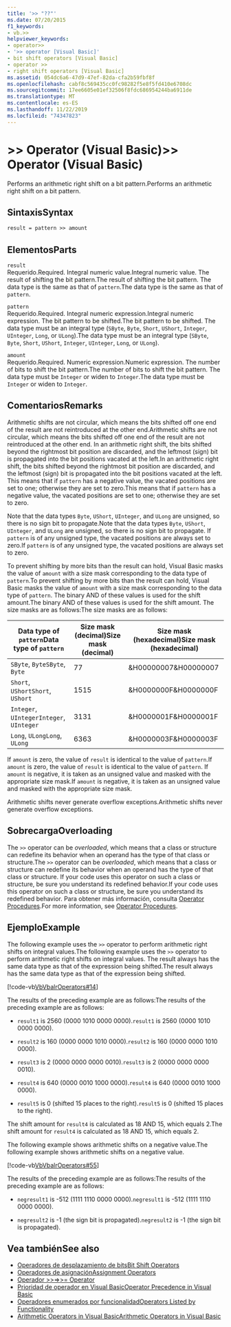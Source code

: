 ```yaml
---
title: '>> "??"'
ms.date: 07/20/2015
f1_keywords:
- vb.>>
helpviewer_keywords:
- operator>>
- '>> operator [Visual Basic]'
- bit shift operators [Visual Basic]
- operator >>
- right shift operators [Visual Basic]
ms.assetid: 054dc6a6-47d9-47ef-82da-cfa2b59fbf8f
ms.openlocfilehash: cabf8c569435cc0fc98282f5e8f5fd410e6708dc
ms.sourcegitcommit: 17ee6605e01ef32506f8fdc686954244ba6911de
ms.translationtype: MT
ms.contentlocale: es-ES
ms.lasthandoff: 11/22/2019
ms.locfileid: "74347823"
---
```

# <a name="-operator-visual-basic"></a><span data-ttu-id="a4104-102">>> Operator (Visual Basic)</span><span class="sxs-lookup"><span data-stu-id="a4104-102">>> Operator (Visual Basic)</span></span>
<span data-ttu-id="a4104-103">Performs an arithmetic right shift on a bit pattern.</span><span class="sxs-lookup"><span data-stu-id="a4104-103">Performs an arithmetic right shift on a bit pattern.</span></span>  
  
## <a name="syntax"></a><span data-ttu-id="a4104-104">Sintaxis</span><span class="sxs-lookup"><span data-stu-id="a4104-104">Syntax</span></span>  
  
```vb  
result = pattern >> amount  
```  
  
## <a name="parts"></a><span data-ttu-id="a4104-105">Elementos</span><span class="sxs-lookup"><span data-stu-id="a4104-105">Parts</span></span>  
 `result`  
 <span data-ttu-id="a4104-106">Requerido.</span><span class="sxs-lookup"><span data-stu-id="a4104-106">Required.</span></span> <span data-ttu-id="a4104-107">Integral numeric value.</span><span class="sxs-lookup"><span data-stu-id="a4104-107">Integral numeric value.</span></span> <span data-ttu-id="a4104-108">The result of shifting the bit pattern.</span><span class="sxs-lookup"><span data-stu-id="a4104-108">The result of shifting the bit pattern.</span></span> <span data-ttu-id="a4104-109">The data type is the same as that of `pattern`.</span><span class="sxs-lookup"><span data-stu-id="a4104-109">The data type is the same as that of `pattern`.</span></span>  
  
 `pattern`  
 <span data-ttu-id="a4104-110">Requerido.</span><span class="sxs-lookup"><span data-stu-id="a4104-110">Required.</span></span> <span data-ttu-id="a4104-111">Integral numeric expression.</span><span class="sxs-lookup"><span data-stu-id="a4104-111">Integral numeric expression.</span></span> <span data-ttu-id="a4104-112">The bit pattern to be shifted.</span><span class="sxs-lookup"><span data-stu-id="a4104-112">The bit pattern to be shifted.</span></span> <span data-ttu-id="a4104-113">The data type must be an integral type (`SByte`, `Byte`, `Short`, `UShort`, `Integer`, `UInteger`, `Long`, or `ULong`).</span><span class="sxs-lookup"><span data-stu-id="a4104-113">The data type must be an integral type (`SByte`, `Byte`, `Short`, `UShort`, `Integer`, `UInteger`, `Long`, or `ULong`).</span></span>  
  
 `amount`  
 <span data-ttu-id="a4104-114">Requerido.</span><span class="sxs-lookup"><span data-stu-id="a4104-114">Required.</span></span> <span data-ttu-id="a4104-115">Numeric expression.</span><span class="sxs-lookup"><span data-stu-id="a4104-115">Numeric expression.</span></span> <span data-ttu-id="a4104-116">The number of bits to shift the bit pattern.</span><span class="sxs-lookup"><span data-stu-id="a4104-116">The number of bits to shift the bit pattern.</span></span> <span data-ttu-id="a4104-117">The data type must be `Integer` or widen to `Integer`.</span><span class="sxs-lookup"><span data-stu-id="a4104-117">The data type must be `Integer` or widen to `Integer`.</span></span>  
  
## <a name="remarks"></a><span data-ttu-id="a4104-118">Comentarios</span><span class="sxs-lookup"><span data-stu-id="a4104-118">Remarks</span></span>  
 <span data-ttu-id="a4104-119">Arithmetic shifts are not circular, which means the bits shifted off one end of the result are not reintroduced at the other end.</span><span class="sxs-lookup"><span data-stu-id="a4104-119">Arithmetic shifts are not circular, which means the bits shifted off one end of the result are not reintroduced at the other end.</span></span> <span data-ttu-id="a4104-120">In an arithmetic right shift, the bits shifted beyond the rightmost bit position are discarded, and the leftmost (sign) bit is propagated into the bit positions vacated at the left.</span><span class="sxs-lookup"><span data-stu-id="a4104-120">In an arithmetic right shift, the bits shifted beyond the rightmost bit position are discarded, and the leftmost (sign) bit is propagated into the bit positions vacated at the left.</span></span> <span data-ttu-id="a4104-121">This means that if `pattern` has a negative value, the vacated positions are set to one; otherwise they are set to zero.</span><span class="sxs-lookup"><span data-stu-id="a4104-121">This means that if `pattern` has a negative value, the vacated positions are set to one; otherwise they are set to zero.</span></span>  
  
 <span data-ttu-id="a4104-122">Note that the data types `Byte`, `UShort`, `UInteger`, and `ULong` are unsigned, so there is no sign bit to propagate.</span><span class="sxs-lookup"><span data-stu-id="a4104-122">Note that the data types `Byte`, `UShort`, `UInteger`, and `ULong` are unsigned, so there is no sign bit to propagate.</span></span> <span data-ttu-id="a4104-123">If `pattern` is of any unsigned type, the vacated positions are always set to zero.</span><span class="sxs-lookup"><span data-stu-id="a4104-123">If `pattern` is of any unsigned type, the vacated positions are always set to zero.</span></span>  
  
 <span data-ttu-id="a4104-124">To prevent shifting by more bits than the result can hold, Visual Basic masks the value of `amount` with a size mask corresponding to the data type of `pattern`.</span><span class="sxs-lookup"><span data-stu-id="a4104-124">To prevent shifting by more bits than the result can hold, Visual Basic masks the value of `amount` with a size mask corresponding to the data type of `pattern`.</span></span> <span data-ttu-id="a4104-125">The binary AND of these values is used for the shift amount.</span><span class="sxs-lookup"><span data-stu-id="a4104-125">The binary AND of these values is used for the shift amount.</span></span> <span data-ttu-id="a4104-126">The size masks are as follows:</span><span class="sxs-lookup"><span data-stu-id="a4104-126">The size masks are as follows:</span></span>  
  
|<span data-ttu-id="a4104-127">Data type of `pattern`</span><span class="sxs-lookup"><span data-stu-id="a4104-127">Data type of `pattern`</span></span>|<span data-ttu-id="a4104-128">Size mask (decimal)</span><span class="sxs-lookup"><span data-stu-id="a4104-128">Size mask (decimal)</span></span>|<span data-ttu-id="a4104-129">Size mask (hexadecimal)</span><span class="sxs-lookup"><span data-stu-id="a4104-129">Size mask (hexadecimal)</span></span>|  
|----------------------------|---------------------------|-------------------------------|  
|<span data-ttu-id="a4104-130">`SByte`, `Byte`</span><span class="sxs-lookup"><span data-stu-id="a4104-130">`SByte`, `Byte`</span></span>|<span data-ttu-id="a4104-131">7</span><span class="sxs-lookup"><span data-stu-id="a4104-131">7</span></span>|<span data-ttu-id="a4104-132">&H00000007</span><span class="sxs-lookup"><span data-stu-id="a4104-132">&H00000007</span></span>|  
|<span data-ttu-id="a4104-133">`Short`, `UShort`</span><span class="sxs-lookup"><span data-stu-id="a4104-133">`Short`, `UShort`</span></span>|<span data-ttu-id="a4104-134">15</span><span class="sxs-lookup"><span data-stu-id="a4104-134">15</span></span>|<span data-ttu-id="a4104-135">&H0000000F</span><span class="sxs-lookup"><span data-stu-id="a4104-135">&H0000000F</span></span>|  
|<span data-ttu-id="a4104-136">`Integer`, `UInteger`</span><span class="sxs-lookup"><span data-stu-id="a4104-136">`Integer`, `UInteger`</span></span>|<span data-ttu-id="a4104-137">31</span><span class="sxs-lookup"><span data-stu-id="a4104-137">31</span></span>|<span data-ttu-id="a4104-138">&H0000001F</span><span class="sxs-lookup"><span data-stu-id="a4104-138">&H0000001F</span></span>|  
|<span data-ttu-id="a4104-139">`Long`, `ULong`</span><span class="sxs-lookup"><span data-stu-id="a4104-139">`Long`, `ULong`</span></span>|<span data-ttu-id="a4104-140">63</span><span class="sxs-lookup"><span data-stu-id="a4104-140">63</span></span>|<span data-ttu-id="a4104-141">&H0000003F</span><span class="sxs-lookup"><span data-stu-id="a4104-141">&H0000003F</span></span>|  
  
 <span data-ttu-id="a4104-142">If `amount` is zero, the value of `result` is identical to the value of `pattern`.</span><span class="sxs-lookup"><span data-stu-id="a4104-142">If `amount` is zero, the value of `result` is identical to the value of `pattern`.</span></span> <span data-ttu-id="a4104-143">If `amount` is negative, it is taken as an unsigned value and masked with the appropriate size mask.</span><span class="sxs-lookup"><span data-stu-id="a4104-143">If `amount` is negative, it is taken as an unsigned value and masked with the appropriate size mask.</span></span>  
  
 <span data-ttu-id="a4104-144">Arithmetic shifts never generate overflow exceptions.</span><span class="sxs-lookup"><span data-stu-id="a4104-144">Arithmetic shifts never generate overflow exceptions.</span></span>  
  
## <a name="overloading"></a><span data-ttu-id="a4104-145">Sobrecarga</span><span class="sxs-lookup"><span data-stu-id="a4104-145">Overloading</span></span>  
 <span data-ttu-id="a4104-146">The `>>` operator can be *overloaded*, which means that a class or structure can redefine its behavior when an operand has the type of that class or structure.</span><span class="sxs-lookup"><span data-stu-id="a4104-146">The `>>` operator can be *overloaded*, which means that a class or structure can redefine its behavior when an operand has the type of that class or structure.</span></span> <span data-ttu-id="a4104-147">If your code uses this operator on such a class or structure, be sure you understand its redefined behavior.</span><span class="sxs-lookup"><span data-stu-id="a4104-147">If your code uses this operator on such a class or structure, be sure you understand its redefined behavior.</span></span> <span data-ttu-id="a4104-148">Para obtener más información, consulta [Operator Procedures](../../../visual-basic/programming-guide/language-features/procedures/operator-procedures.md).</span><span class="sxs-lookup"><span data-stu-id="a4104-148">For more information, see [Operator Procedures](../../../visual-basic/programming-guide/language-features/procedures/operator-procedures.md).</span></span>  
  
## <a name="example"></a><span data-ttu-id="a4104-149">Ejemplo</span><span class="sxs-lookup"><span data-stu-id="a4104-149">Example</span></span>  
 <span data-ttu-id="a4104-150">The following example uses the `>>` operator to perform arithmetic right shifts on integral values.</span><span class="sxs-lookup"><span data-stu-id="a4104-150">The following example uses the `>>` operator to perform arithmetic right shifts on integral values.</span></span> <span data-ttu-id="a4104-151">The result always has the same data type as that of the expression being shifted.</span><span class="sxs-lookup"><span data-stu-id="a4104-151">The result always has the same data type as that of the expression being shifted.</span></span>  
  
 [!code-vb[VbVbalrOperators#14](~/samples/snippets/visualbasic/VS_Snippets_VBCSharp/VbVbalrOperators/VB/Class1.vb#14)]  
  
 <span data-ttu-id="a4104-152">The results of the preceding example are as follows:</span><span class="sxs-lookup"><span data-stu-id="a4104-152">The results of the preceding example are as follows:</span></span>  
  
- <span data-ttu-id="a4104-153">`result1` is 2560 (0000 1010 0000 0000).</span><span class="sxs-lookup"><span data-stu-id="a4104-153">`result1` is 2560 (0000 1010 0000 0000).</span></span>  
  
- <span data-ttu-id="a4104-154">`result2` is 160 (0000 0000 1010 0000).</span><span class="sxs-lookup"><span data-stu-id="a4104-154">`result2` is 160 (0000 0000 1010 0000).</span></span>  
  
- <span data-ttu-id="a4104-155">`result3` is 2 (0000 0000 0000 0010).</span><span class="sxs-lookup"><span data-stu-id="a4104-155">`result3` is 2 (0000 0000 0000 0010).</span></span>  
  
- <span data-ttu-id="a4104-156">`result4` is 640 (0000 0010 1000 0000).</span><span class="sxs-lookup"><span data-stu-id="a4104-156">`result4` is 640 (0000 0010 1000 0000).</span></span>  
  
- <span data-ttu-id="a4104-157">`result5` is 0 (shifted 15 places to the right).</span><span class="sxs-lookup"><span data-stu-id="a4104-157">`result5` is 0 (shifted 15 places to the right).</span></span>  
  
 <span data-ttu-id="a4104-158">The shift amount for `result4` is calculated as 18 AND 15, which equals 2.</span><span class="sxs-lookup"><span data-stu-id="a4104-158">The shift amount for `result4` is calculated as 18 AND 15, which equals 2.</span></span>  
  
 <span data-ttu-id="a4104-159">The following example shows arithmetic shifts on a negative value.</span><span class="sxs-lookup"><span data-stu-id="a4104-159">The following example shows arithmetic shifts on a negative value.</span></span>  
  
 [!code-vb[VbVbalrOperators#55](~/samples/snippets/visualbasic/VS_Snippets_VBCSharp/VbVbalrOperators/VB/Class1.vb#55)]  
  
 <span data-ttu-id="a4104-160">The results of the preceding example are as follows:</span><span class="sxs-lookup"><span data-stu-id="a4104-160">The results of the preceding example are as follows:</span></span>  
  
- <span data-ttu-id="a4104-161">`negresult1` is -512 (1111 1110 0000 0000).</span><span class="sxs-lookup"><span data-stu-id="a4104-161">`negresult1` is -512 (1111 1110 0000 0000).</span></span>  
  
- <span data-ttu-id="a4104-162">`negresult2` is -1 (the sign bit is propagated).</span><span class="sxs-lookup"><span data-stu-id="a4104-162">`negresult2` is -1 (the sign bit is propagated).</span></span>  
  
## <a name="see-also"></a><span data-ttu-id="a4104-163">Vea también</span><span class="sxs-lookup"><span data-stu-id="a4104-163">See also</span></span>

- [<span data-ttu-id="a4104-164">Operadores de desplazamiento de bits</span><span class="sxs-lookup"><span data-stu-id="a4104-164">Bit Shift Operators</span></span>](../../../visual-basic/language-reference/operators/bit-shift-operators.md)
- [<span data-ttu-id="a4104-165">Operadores de asignación</span><span class="sxs-lookup"><span data-stu-id="a4104-165">Assignment Operators</span></span>](../../../visual-basic/language-reference/operators/assignment-operators.md)
- [<span data-ttu-id="a4104-166">Operador >>=</span><span class="sxs-lookup"><span data-stu-id="a4104-166">>>= Operator</span></span>](../../../visual-basic/language-reference/operators/right-shift-assignment-operator.md)
- [<span data-ttu-id="a4104-167">Prioridad de operador en Visual Basic</span><span class="sxs-lookup"><span data-stu-id="a4104-167">Operator Precedence in Visual Basic</span></span>](../../../visual-basic/language-reference/operators/operator-precedence.md)
- [<span data-ttu-id="a4104-168">Operadores enumerados por funcionalidad</span><span class="sxs-lookup"><span data-stu-id="a4104-168">Operators Listed by Functionality</span></span>](../../../visual-basic/language-reference/operators/operators-listed-by-functionality.md)
- [<span data-ttu-id="a4104-169">Arithmetic Operators in Visual Basic</span><span class="sxs-lookup"><span data-stu-id="a4104-169">Arithmetic Operators in Visual Basic</span></span>](../../../visual-basic/programming-guide/language-features/operators-and-expressions/arithmetic-operators.md)
